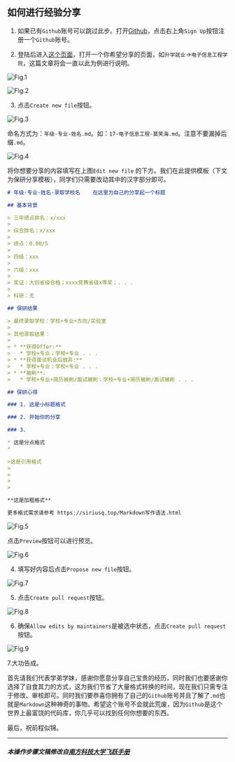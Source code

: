 ## 如何进行经验分享

1. 如果已有`Github`账号可以跳过此步。打开[Github](https://github.com)，点击右上角`Sign Up`按钮注册一个`Github`账号。

2. 登陆后进入[这个页面](https://github.com/AHUer-LeapLap/Impart-Inherit/tree/main/docs)，打开一个你希望分享的页面，如``升学就业``->``电子信息工程学院``，这篇文章将会一直以此为例进行说明。

![Fig.1](_media/经验分享步骤1.png)

![Fig.2](_media/经验分享步骤2.png)

3. 点击`Create new file`按钮。

![Fig.3](_media/经验分享步骤3.png)

命名方式为：`年级-专业-姓名.md`。如：`17-电子信息工程-莫笑海.md`。注意不要漏掉后缀`.md`。

![Fig.4](_media/经验分享步骤4.png)

将你想要分享的内容填写在上图`Edit new file` 的下方。我们在此提供模板（下文为保研分享模板），同学们只需要改动其中的汉字部分即可。

```markdown
# 年级-专业-姓名-录取学校名    在这里为自己的分享起一个标题

## 基本背景

> 三年绩点排名：x/xxx
>
> 综合排名：x/xxx
>
> 绩点：0.00/5
>
> 四级：xxx
>
> 六级：xxx
>
> 奖证：大创省级合格；xxxx竞赛省级x等奖；. . . 
>
> 科研：无

## 保研结果

> 最终录取学校：学校+专业+方向/实验室
>
> 其他录取结果：
>
> * **获得Offer:**
>   * 学校+专业；学校+专业 . . .
> * **获得面试机会后放弃:**
>   * 学校+专业；学校+专业 . . .
> * **被刷**:
>   * 学校+专业+简历被刷/面试被刷；学校+专业+简历被刷/面试被刷 . . .

## 保研心得

### 1. 这是小标题格式

### 2. 开始你的分享

### 3. 

* 这是分点格式
* 

>这是引用格式
>
>
>
>

**这是加粗格式**

更多格式需求请参考 https://siriusq.top/Markdown写作语法.html
```

![Fig.5](_media/经验分享步骤5.png)

点击`Preview`按钮可以进行预览。

![Fig.6](_media/经验分享步骤6.png)

4. 填写好内容后点击`Propose new file`按钮。

![Fig.7](_media/经验分享步骤7.png)

5. 点击`Create pull request`按钮。

![Fig.8](_media/经验分享步骤8.png)

6. 确保`Allow edits by maintainers`是被选中状态，点击`Create pull request`按钮。

![Fig.9](_media/经验分享步骤9.png)

7.大功告成。

首先请我们代表学弟学妹，感谢你愿意分享自己宝贵的经历，同时我们也要感谢你选择了自食其力的方式，这为我们节省了大量格式转换的时间，现在我们只需专注于修改、审核即可。同时我们要恭喜你拥有了自己的`Github`账号并且了解了`.md`也就是`Markdown`这种神奇的事物。希望这个账号不会就此荒废，因为`Github`是这个世界上最富饶的代码库，你几乎可以找到任何你想要的东西。

最后，祝前程似锦。




------------

##### 本操作步骤文稿修改自[南方科技大学飞跃手册](https://sustech-application.github.io/2020-Fall/#/如何进行经验分享)
